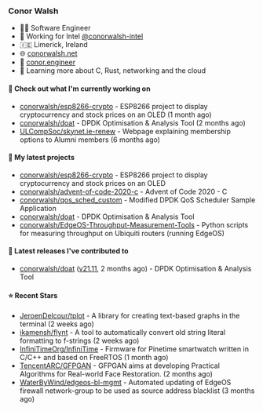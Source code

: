 ### Conor Walsh
- 👷‍♂️ Software Engineer
- 🏢 Working for Intel [@conorwalsh-intel](https://github.com/conorwalsh-intel)
- 🇮🇪 Limerick, Ireland
- 🌐 [conorwalsh.net](https://conorwalsh.net)
- 📙 [conor.engineer](https://conor.engineer)
- 🌱 Learning more about C, Rust, networking and the cloud

#### 🔨 Check out what I'm currently working on

- [conorwalsh/esp8266-crypto](https://github.com/conorwalsh/esp8266-crypto) - ESP8266 project to display cryptocurrency and stock prices on an OLED (1 month ago)
- [conorwalsh/doat](https://github.com/conorwalsh/doat) - DPDK Optimisation &amp; Analysis Tool (2 months ago)
- [ULCompSoc/skynet.ie-renew](https://github.com/ULCompSoc/skynet.ie-renew) - Webpage explaining membership options to Alumni members (6 months ago)

#### 🌱 My latest projects

- [conorwalsh/esp8266-crypto](https://github.com/conorwalsh/esp8266-crypto) - ESP8266 project to display cryptocurrency and stock prices on an OLED
- [conorwalsh/advent-of-code-2020-c](https://github.com/conorwalsh/advent-of-code-2020-c) - Advent of Code 2020 - C
- [conorwalsh/qos_sched_custom](https://github.com/conorwalsh/qos_sched_custom) - Modified DPDK QoS Scheduler Sample Application
- [conorwalsh/doat](https://github.com/conorwalsh/doat) - DPDK Optimisation &amp; Analysis Tool
- [conorwalsh/EdgeOS-Throughput-Measurement-Tools](https://github.com/conorwalsh/EdgeOS-Throughput-Measurement-Tools) - Python scripts for measuring throughput on Ubiquiti routers (running EdgeOS)

#### 🔭 Latest releases I've contributed to

- [conorwalsh/doat](https://github.com/conorwalsh/doat) ([v21.11](https://github.com/conorwalsh/doat/releases/tag/v21.11), 2 months ago) - DPDK Optimisation &amp; Analysis Tool

#### ⭐ Recent Stars

- [JeroenDelcour/tplot](https://github.com/JeroenDelcour/tplot) - A library for creating text-based graphs in the terminal (2 weeks ago)
- [ikamensh/flynt](https://github.com/ikamensh/flynt) - A tool to automatically convert old string literal formatting to f-strings (2 weeks ago)
- [InfiniTimeOrg/InfiniTime](https://github.com/InfiniTimeOrg/InfiniTime) - Firmware for Pinetime smartwatch written in C/C&#43;&#43; and based on FreeRTOS (1 month ago)
- [TencentARC/GFPGAN](https://github.com/TencentARC/GFPGAN) - GFPGAN aims at developing Practical Algorithms for Real-world Face Restoration. (2 months ago)
- [WaterByWind/edgeos-bl-mgmt](https://github.com/WaterByWind/edgeos-bl-mgmt) - Automated updating of EdgeOS firewall network-group to be used as source address blacklist (3 months ago)
